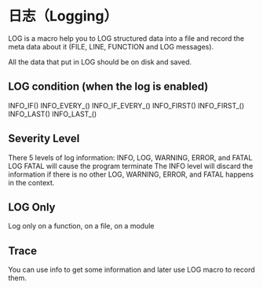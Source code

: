 日志（Logging）
===============

LOG is a macro help you to LOG structured data into a file and record the meta data about it (FILE, LINE, FUNCTION and LOG messages).

All the data that put in LOG should be on disk and saved.

## LOG condition (when the log is enabled)

INFO_IF()
INFO_EVERY_()
INFO_IF_EVERY_()
INFO_FIRST()
INFO_FIRST_()
INFO_LAST()
INFO_LAST_()

## Severity Level

There 5 levels of log information: INFO, LOG, WARNING, ERROR, and FATAL
LOG FATAL will cause the program terminate
The INFO level will discard the information if there is no other LOG, WARNING, ERROR, and FATAL happens in the context.

## LOG Only

Log only on a function, on a file, on a module

## Trace

You can use info to get some information and later use LOG macro to record them.
